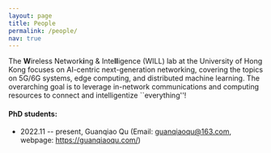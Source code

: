 ```yaml
---
layout: page
title: People
permalink: /people/
nav: true
---
```


The <strong>W</strong>ireless Network<strong>i</strong>ng & Inte<strong>ll</strong>igence (WILL) lab at the University of Hong Kong focuses on AI-centric next-generation networking, covering the topics on 5G/6G systems, edge computing, and distributed machine learning. The overarching goal is to leverage in-network communications and computing resources to connect and intelligentize ``everything''!

#### PhD students:

- 2022.11 -- present, Guanqiao Qu (Email: guanqiaoqu@163.com, webpage: https://guanqiaoqu.com/)

